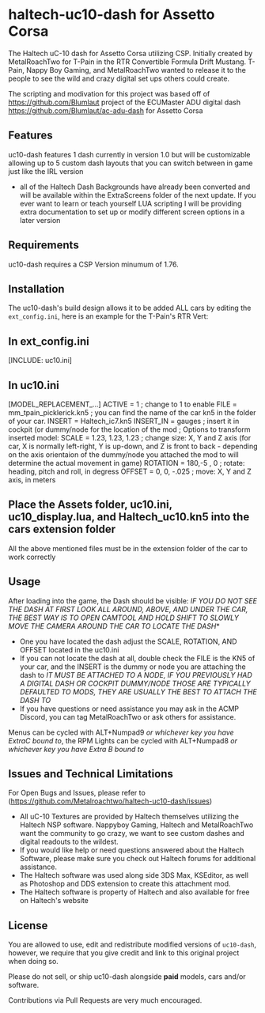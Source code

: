 # haltech-uc10-dash for Assetto Corsa
The Haltech uC-10 dash for Assetto Corsa utilizing CSP. Initially created by MetalRoachTwo for T-Pain in the RTR Convertible Formula Drift Mustang.
T-Pain, Nappy Boy Gaming, and MetalRoachTwo wanted to release it to the people to see the wild and crazy digital set ups others could create.

The scripting and modivation for this project was based off of https://github.com/Blumlaut project of the ECUMaster ADU digital dash https://github.com/Blumlaut/ac-adu-dash for Assetto Corsa


## Features

uc10-dash features 1 dash currently in version 1.0 but will be customizable allowing up to 5 custom dash layouts that you can switch between in game just like the IRL version
- all of the Haltech Dash Backgrounds have already been converted and will be available within the ExtraScreens folder of the next update. If you ever want to learn or teach yourself LUA scripting I will be providing extra documentation to set up or modify different screen options in a later version

## Requirements

uc10-dash requires a CSP Version minumum of 1.76.


## Installation

The uc10-dash's build design allows it to be added ALL cars by editing the `ext_config.ini`, here is an example for the T-Pain's RTR Vert:

## In ext_config.ini
[INCLUDE: uc10.ini]

## In uc10.ini
[MODEL_REPLACEMENT_...]
ACTIVE = 1 ; change to 1 to enable
FILE = mm_tpain_picklerick.kn5 ; you can find the name of the car kn5 in the folder of your car.
INSERT = Haltech_ic7.kn5
INSERT_IN = gauges ; insert it in cockpit (or dummy/node for the location of the mod
; Options to transform inserted model:
SCALE = 1.23, 1.23, 1.23    ; change size: X, Y and Z axis (for car, X is normally left-right, Y is up-down, and Z is front to back - depending on the axis orientaion of the dummy/node you attached the mod to will determine the actual movement in game)
ROTATION = 180,-5 , 0  ; rotate: heading, pitch and roll, in degress
OFFSET = 0, 0, -.025  ; move: X, Y and Z axis, in meters

## Place the Assets folder, uc10.ini, uc10_display.lua, and Haltech_uc10.kn5 into the cars extension folder
All the above mentioned files must be in the extension folder of the car to work correctly


## Usage

After loading into the game, the Dash should be visible: *IF YOU DO NOT SEE THE DASH AT FIRST LOOK ALL AROUND, ABOVE, AND UNDER THE CAR, THE BEST WAY IS TO OPEN CAMTOOL AND HOLD SHIFT TO SLOWLY MOVE THE CAMERA AROUND THE CAR TO LOCATE THE DASH**
- One you have located the dash adjust the SCALE, ROTATION, AND OFFSET located in the uc10.ini
- If you can not locate the dash at all, double check the FILE is the KN5 of your car, and the INSERT is the dummy or node you are attaching the dash to *IT MUST BE ATTACHED TO A NODE, IF YOU PREVIOUSLY HAD A DIGITAL DASH OR COCKPIT DUMMY/NODE THOSE ARE TYPICALLY DEFAULTED TO MODS, THEY ARE USUALLY THE BEST TO ATTACH THE DASH TO*
- If you have questions or need assistance you may ask in the ACMP Discord, you can tag MetalRoachTwo or ask others for assistance.

Menus can be cycled with ALT+Numpad9 *or whichever key you have ExtraC bound to*, the RPM Lights can be cycled with ALT+Numpad8 *or whichever key you have Extra B bound to* 


## Issues and Technical Limitations

For Open Bugs and Issues, please refer to (https://github.com/Metalroachtwo/haltech-uc10-dash/issues)

- All uC-10 Textures are provided by Haltech themselves utilizing the Haltech NSP software. Nappyboy Gaming, Haltech and MetalRoachTwo want the community to go crazy, we want to see custom dashes and digital readouts to the wildest.
- If you would like help or need questions answered about the Haltech Software, please make sure you check out Haltech forums for additional assistance.
- The Haltech software was used along side 3DS Max, KSEditor, as well as Photoshop and DDS extension to create this attachment mod.
- The Haltech software is property of Haltech and also available for free on Haltech's website

## License

You are allowed to use, edit and redistribute modified versions of `uc10-dash`, however, we require that you give credit and link to this original project when doing so.

Please do not sell, or ship uc10-dash alongside **paid** models, cars and/or software.

Contributions via Pull Requests are very much encouraged.

